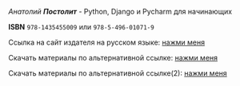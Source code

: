 _Анатолий **Постолит**_ - Python, Django и Pycharm для начинающих

**ISBN** `978-1435455009` или `978-5-496-01071-9`

Ссылка на сайт издателя на русском языке: [нажми меня](https://www.piter.com/product_by_id/138178177?recommended_by=instant_search&recommended_code=программируем%20на)

Скачать материалы по альтернативной ссылке: [нажми меня](https://drive.google.com/drive/folders/1GO_b_3poqQqyat8huCal8f9W05LAC-wN?usp=share_link)

Скачать материалы по альтернативной ссылке(2): [нажми меня](https://drive.google.com/drive/folders/1YEtYN08wHjBAeYFaD2KgMlQsICpDxSUt?usp=share_link)
